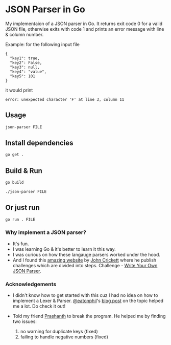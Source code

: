 # JSON Parser in Go

My implementaion of a JSON parser in Go. It returns exit code 0 for a valid JSON file, otherwise exits with code 1 and prints an error message with line & column number.

Example: for the following input file

```
{
  "key1": true,
  "key2": False,
  "key3": null,
  "key4": "value",
  "key5": 101
}
```

it would print

```
error: unexpected character 'F' at line 3, column 11
```

## Usage

```bash
json-parser FILE
```

## Install dependencies

```bash
go get .
```

## Build & Run

```bash
go build
```

```bash
./json-parser FILE
```

## Or just run

```bash
go run . FILE
```

### Why implement a JSON parser?

- It's fun.
- I was learning Go & it's better to learn it this way.
- I was curious on how these langauge parsers worked under the hood.
- And I found this [amazing website](https://codingchallenges.fyi/) by [John Crickett](https://www.linkedin.com/in/johncrickett/) where he publish challenges which are divided into steps. Challenge - [Write Your Own JSON Parser](https://codingchallenges.fyi/challenges/challenge-json-parser).

### Acknowledgements

- I didn't know how to get started with this cuz I had no idea on how to implement a Lexer & Parser. [@eatonphil](https://github.com/eatonphil)'s [blog post](https://notes.eatonphil.com/writing-a-simple-json-parser.html) on the topic helped me a lot. Do check it out!

- Told my friend [Prashanth](https://github.com/prashanthkumar0) to break the program. He helped me by finding two issues:
  1. no warning for duplicate keys (fixed)
  2. failing to handle negative numbers (fixed)
